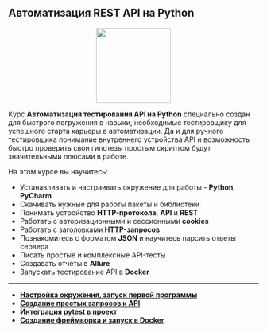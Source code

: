 ## Автоматизация REST API на Python

<div id="header" align="center">
  <img src="https://yt3.googleusercontent.com/ytc/AGIKgqO3NdL1V2pHDWUCi6GFImKP7rveYCkBUWASj26j=s900-c-k-c0x00ffffff-no-rj" width="150"/>
</div>

Курс **Автоматизация тестирования API на Python** специально создан для быстрого погружения в навыки, необходимые тестировщику для успешного старта карьеры в автоматизации. Да и для ручного тестировщика понимание внутреннего устройства API и возможность быстро проверить свои гипотезы простым скриптом будут значительными плюсами в работе.

На этом курсе вы научитесь:
- Устанавливать и настраивать окружение для работы - **Python**, **PyCharm**
- Скачивать нужные для работы пакеты и библиотеки
- Понимать устройство **HTTP-протокола**, **API** и **REST**
- Работать с авторизационными и сессионными **cookies**
- Работать с заголовками **HTTP-запросов**
- Познакомитесь с форматом **JSON** и научитесь парсить ответы сервера
- Писать простые и комплексные API-тесты
- Создавать отчёты в **Allure**
- Запускать тестирование API в **Docker**
---
- [**Настройка окружения, запуск первой программы**](https://github.com/vypiemzalyubov/python/tree/main/Automation/REST%20API/Python%20REST%20API%20Automation/1.%20Setting%20up%20the%20environment)
- [**Создание простых запросов к API**](https://github.com/vypiemzalyubov/python/tree/main/Automation/REST%20API/Python%20REST%20API%20Automation/2.%20Simple%20API%20queries)
- [**Интеграция pytest в проект**](https://github.com/vypiemzalyubov/python/tree/main/Automation/REST%20API/Python%20REST%20API%20Automation/3.%20Pytest)
- [**Создание фреймворка и запуск в Docker**](https://github.com/vypiemzalyubov/python/tree/main/Automation/REST%20API/Python%20REST%20API%20Automation/4.%20Creating%20framework.%20Running%20in%20Docker)
